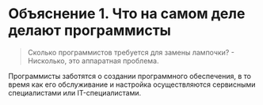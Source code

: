 # Объяснение 1. Что на самом деле делают программисты

> Сколько программистов требуется для замены лампочки?
> \- Нисколько, это аппаратная проблема.

Программисты заботятся о создании программного обеспечения, в то время как его обслуживание и настройка осуществляются сервисными специалистами или IT-специалистами.